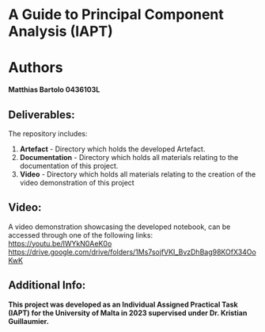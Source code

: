# A Guide to Principal Component Analysis (IAPT)
 
# Authors
**Matthias Bartolo 0436103L**

## Deliverables:
The repository includes:
1. **Artefact** - Directory which holds the developed Artefact.
2. **Documentation** - Directory which holds all materials relating to the documentation of this project.
3. **Video** - Directory which holds all materials relating to the creation of the video demonstration of this project
 
## Video:
A video demonstration showcasing the developed notebook, can be
accessed through one of the following links: https://youtu.be/IWYkN0AeK0o </br>
https://drive.google.com/drive/folders/1Ms7sojfVKI_BvzDhBag98KOfX34OoKwK

## Additional Info:
**This project was developed as an Individual Assigned Practical Task (IAPT) for the University of Malta in 2023 supervised under Dr. Kristian Guillaumier.**


